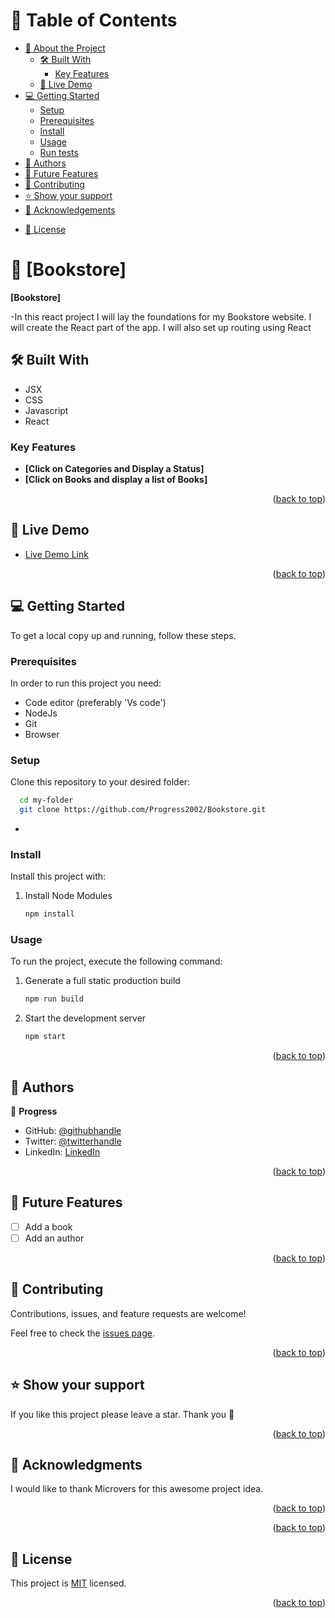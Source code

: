 <a name="readme-top"></a>


# 📗 Table of Contents

- [📖 About the Project](#about-project)
  - [🛠 Built With](#built-with)
    - [Key Features](#key-features)
  - [🚀 Live Demo](#live-demo)
- [💻 Getting Started](#getting-started)
  - [Setup](#setup)
  - [Prerequisites](#prerequisites)
  - [Install](#install)
  - [Usage](#usage)
  - [Run tests](#run-tests)
- [👥 Authors](#authors)
- [🔭 Future Features](#future-features)
- [🤝 Contributing](#contributing)
- [⭐️ Show your support](#support)
- [🙏 Acknowledgements](#acknowledgements)
<!-- - [❓ FAQ](#faq) -->
- [📝 License](#license)

<!-- PROJECT DESCRIPTION -->

# 📖 [Bookstore] <a name="about-project"></a>



**[Bookstore]**  

-In this react project I will lay the foundations for my Bookstore website. I will create the React part of the app. I will also set up routing using React

## 🛠 Built With <a name="built-with"></a>
  - JSX
  - CSS
  - Javascript
  - React




<!-- Features -->

### Key Features <a name="key-features"></a>

- **[Click on Categories and Display a Status]**
- **[Click on Books and display a list of Books]**


<p align="right">(<a href="#readme-top">back to top</a>)</p>

<!-- LIVE DEMO -->

## 🚀 Live Demo <a name="live-demo"></a>



- [Live Demo Link]()

<p align="right">(<a href="#readme-top">back to top</a>)</p>

<!-- GETTING STARTED -->

## 💻 Getting Started <a name="getting-started"></a>


To get a local copy up and running, follow these steps.

### Prerequisites

In order to run this project you need:

- Code editor (preferably 'Vs code')
- NodeJs
- Git
- Browser

### Setup

Clone this repository to your desired folder:

```sh
  cd my-folder
  git clone https://github.com/Progress2002/Bookstore.git
```
-

### Install

Install this project with:

1. Install Node Modules

   ```sh
   npm install
   ```


### Usage

To run the project, execute the following command:

1. Generate a full static production build

   ```sh
   npm run build
   ```


2. Start the development server

   ```sh
   npm start

   ```




<p align="right">(<a href="#readme-top">back to top</a>)</p>

<!-- AUTHORS -->

## 👥 Authors <a name="authors"></a>

👤 **Progress**

- GitHub: [@githubhandle](https://github.com/Progress2002)
- Twitter: [@twitterhandle](https://twitter.com/Progress_2002)
- LinkedIn: [LinkedIn](https://www.linkedin.com/in/progress-ezeamaka-27b114247)


<p align="right">(<a href="#readme-top">back to top</a>)</p>

<!-- FUTURE FEATURES -->

## 🔭 Future Features <a name="future-features"></a>

- [ ] Add a book
- [ ] Add an author

<p align="right">(<a href="#readme-top">back to top</a>)</p>

<!-- CONTRIBUTING -->

## 🤝 Contributing <a name="contributing"></a>

Contributions, issues, and feature requests are welcome!

Feel free to check the [issues page](https://github.com/Progress2002/Bookstore/issues).

<p align="right">(<a href="#readme-top">back to top</a>)</p>

<!-- SUPPORT -->

## ⭐️ Show your support <a name="support"></a>


If you like this project please leave a star. Thank you 🙏

<p align="right">(<a href="#readme-top">back to top</a>)</p>

<!-- ACKNOWLEDGEMENTS -->

## 🙏 Acknowledgments <a name="acknowledgements"></a>


I would like to thank Microvers for this awesome project idea.

<p align="right">(<a href="#readme-top">back to top</a>)</p>

<!-- FAQ (optional) -->

<!-- ## ❓ FAQ <a name="faq"></a> -->

<!-- > Add at least 2 questions new developers would ask when they decide to use your project.

- **[Question_1]**

  - [Answer_1]

- **[Question_2]**

  - [Answer_2] -->

<p align="right">(<a href="#readme-top">back to top</a>)</p>

<!-- LICENSE -->

## 📝 License <a name="license"></a>

This project is [MIT](https://github.com/Progress2002/Bookstore/blob/dev/LICENSE) licensed.



<p align="right">(<a href="#readme-top">back to top</a>)</p>